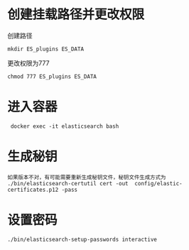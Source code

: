 # 创建挂载路径并更改权限
创建路径
```
mkdir ES_plugins ES_DATA
```
更改权限为777 
```
chmod 777 ES_plugins ES_DATA
```

# 进入容器

```
 docker exec -it elasticsearch bash

```

 # 生成秘钥

```
如果版本不对，有可能需要重新生成秘钥文件，秘钥文件生成方式为
./bin/elasticsearch-certutil cert -out  config/elastic-certificates.p12 -pass
```

 # 设置密码

```
./bin/elasticsearch-setup-passwords interactive
```



